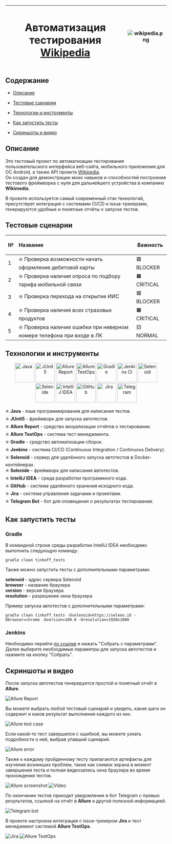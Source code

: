 | <h1>Автоматизация тестирования <a href="https://wikipedia.org/ ">Wikipedia</a></h1> | ![wikipedia.png](images/logos/wikipedia.png) |
| ----------------------------------------------------------------------------------------------- | ---------------------------------------- |

## Содержание

* <a href="#description">Описание</a>

* <a href="#scenarios">Тестовые сценарии</a>

* <a href="#tools">Технологии и инструменты</a>

* <a href="#run">Как запустить тесты</a>

* <a href="#screenshots">Скриншоты и видео</a>

<a id="description"></a>

## Описание

Это тестовый проект по автоматизации тестирования пользовательского интерфейса
веб-сайта, мобильного приложения для ОС Android, а также API проекта <a href="https://wikipedia.org/ ">Wikipedia</a>.<br>
Он создан для демонстрации моих навыков и способностей построения тестового фреймворка с нуля для дальнейшего
устройства в компанию **Wikimedia**.

В проекте используется самый современный стэк технологий, присутствует интеграция с системами CI/CD и issue-трекерами,
генерируются удобные и понятные отчёты о запуске тестов. 

<a id="scenarios"></a>

## Тестовые сценарии

| №    | <p style="text-align:left">Название</p>                                       | Важность                 |
| ---- | ----------------------------------------------------------------------------- | ------------------------ |
| 1    | :sparkle: Проверка возможности начать оформление дебетовой карты              | :red_square: BLOCKER     |
| 2    | :sparkle: Проверка наличия опроса по подбору тарифа мобильной связи           | :orange_square: CRITICAL |
| 3    | :sparkle: Проверка перехода на открытие ИИС                                   | :red_square: BLOCKER     |
| 4    | :sparkle: Проверка наличия всех страховых продуктов                           | :orange_square: CRITICAL |
| 5    | :sparkle: Проверка наличия ошибки при неверном номере телефона при входе в ЛК | :yellow_square: NORMAL   |

<a id="tools"></a>

## Технологии и инструменты

<p align="center">
<a href="https://www.java.com/"><img src="images/logos/java.svg" width="60" height="60"  alt="Java" title="Java"/></a>
<a href="https://junit.org/junit5/"><img src="images/logos/jUnit5.svg" width="60" height="60"  alt="JUnit5" title="JUnit5"/></a>
<a href="https://github.com/allure-framework/allure2"><img src="images/logos/allureReport.svg" width="60" height="60"  alt="Allure Report" title="Allure Report"/></a>
<a href="https://qameta.io/"><img src="images/logos/allureTestOps.svg" width="60" height="60"  alt="Allure TestOps" title="Allure TestOps"/></a>
<a href="https://gradle.org/"><img src="images/logos/gradle.svg" width="60" height="60"  alt="Gradle" title="Gradle"/></a>
<a href="https://www.jenkins.io/"><img src="images/logos/jenkins.svg" width="60" height="60"  alt="Jenkins CI" title="Jenkins CI"/></a>
<a href="https://aerokube.com/selenoid/"><img src="images/logos/selenoid.svg" width="60" height="60"  alt="Selenoid" title="Selenoid"/></a>
<a href="https://selenide.org/"><img src="images/logos/selenide.svg" width="60" height="60"  alt="Selenide" title="Selenide"/></a>
<a href="https://www.jetbrains.com/idea/"><img src="images/logos/idea.svg" width="60" height="60"  alt="IntelliJ IDEA" title="IntelliJ IDEA"/></a>
<a href="https://github.com/"><img src="images/logos/gitHub.svg" width="60" height="60"  alt="GitHub" title="GitHub"/></a>
<a href="https://www.atlassian.com/software/jira"><img src="images/logos/jira.svg" width="60" height="60"  alt="Jira" title="Jira"/></a>
<a href="https://telegram.org/"><img src="images/logos/telegram.svg" width="60" height="60"  alt="Telegram" title="Telegram"/></a>
</p>

:eight_spoked_asterisk: **Java** - язык программирования для написания тестов.<br>
:eight_spoked_asterisk: **JUnit5** - фреймворк для запуска автотестов.<br>
:eight_spoked_asterisk: **Allure Report** - средство визуализации отчётов о тестировании.<br>
:eight_spoked_asterisk: **Allure TestOps** - система тест менеджмента.<br>
:eight_spoked_asterisk: **Gradle** - средство автоматизации сборок.<br>
:eight_spoked_asterisk: **Jenkins** - система CI/CD (Continuous Integration / Continuous Delivery).<br>
:eight_spoked_asterisk: **Selenoid** - сервер для удалённого запуска автотестов в Docker-контейнерах.<br>
:eight_spoked_asterisk: **Selenide** - фреймворк для написания автотестов.<br>
:eight_spoked_asterisk: **IntelliJ IDEA** - среда разработки программного кода.<br>
:eight_spoked_asterisk: **GitHub** - система удалённого хранения исходного кода.<br>
:eight_spoked_asterisk: **Jira** - система управления задачами и проектами.<br>
:eight_spoked_asterisk: **Telegram Bot** - бот для оповещения о результатах тестирования.<br>

<a id="run"></a>

## Как запустить тесты

### Gradle

В командной строке среды разработки IntelliJ IDEA необходимо выполнить следующую команду:

`gradle clean tinkoff_tests`

Также можно запустить тесты с дополнительными параметрами:

**selenoid** - адрес сервера Selenoid
<br>**browser** - название браузера
<br>**version** - версия браузера
<br>**resolution** - разрешение окна браузера

Пример запуска автотестов с дополнительными параметрами:

`gradle clean tinkoff_tests -Dselenoid=https://seleno.id -Dbrowser=chrome
-Dversion=100.0 -Dresolution=1920x1080`

### Jenkins

Необходимо перейти <a href="https://jenkins.autotests.cloud/job/17-greycrane-14-tinkoff-tests/">по ссылке</a>
и нажать "Собрать с параметрами".<br>
Далее выберите необходимые параметры для запуска автотестов и нажмите на кнопку "Собрать".

<a id="screenshots"></a>

## Скриншоты и видео

После запуска автотестов генерируется простой и понятный отчёт в **Allure**.

<img src="images/screenshots/allure_report.png" alt="Allure Report" title="Allure Report"/>

Вы можете выбрать любой тестовый сценарий и увидеть, какие шаги он содержит и каков результат выполнения каждого из них.

<img src="images/screenshots/allure_testcase.png" alt="Allure test case" title="Allure test case"/>

Если какой-то тест завершился с ошибкой, вы можете узнать подробности о ней, выбрав упавший сценарий.

<img src="images/screenshots/allure_error.png" alt="Allure error" title="Allure error"/>

Также к каждому пройденному тесту прилагаются артефакты для изучения возникших проблем, такие как снимок экрана в 
момент завершения теста и полная видеозапись окна браузера во время прохождения тестов.

<img src="images/screenshots/allure_screenshot.png" alt="Allure screenshot" title="Allure screenshot"/>

<img src="videos/testcase.gif" alt="Video" title="Video"/>

По окончании тестов приходит уведомление в бот Telegram с превью результатов, ссылкой на отчёт в **Allure**
и другой полезной информацией.

<img src="images/screenshots/telegram_bot.png" alt="Telegram bot" title="Telegram bot"/>

В проекте настроена интеграция с issue-трекером **Jira** и тест менеджмент системой **Allure TestOps**.

<img src="images/screenshots/jira_integration.png" alt="Jira" title="Jira"/>

<img src="images/screenshots/allureTestOps_integration.png" alt="Allure TestOps" title="Allure TestOps"/>